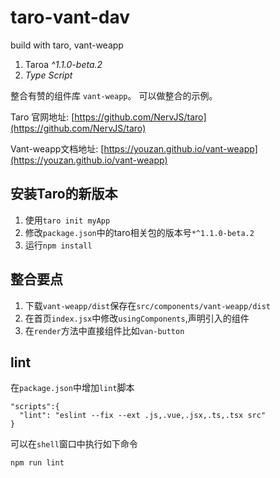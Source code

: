 # taro-vant-dav
build with taro, vant-weapp

1. Taroa *^1.1.0-beta.2*
2. *Type Script*

整合有赞的组件库 `vant-weapp`。
可以做整合的示例。

Taro 官网地址: [https://github.com/NervJS/taro](https://github.com/NervJS/taro)

Vant-weapp文档地址:
[https://youzan.github.io/vant-weapp](https://youzan.github.io/vant-weapp)

## 安装Taro的新版本

1. 使用`taro init myApp`
2. 修改`package.json`中的taro相关包的版本号`*^1.1.0-beta.2`
3. 运行`npm install`


## 整合要点

1. 下载`vant-weapp/dist`保存在`src/components/vant-weapp/dist`
2. 在首页`index.jsx`中修改`usingComponents`,声明引入的组件
3. 在`render`方法中直接组件比如`van-button`

## lint

在`package.json`中增加`lint`脚本
```
"scripts":{
  "lint": "eslint --fix --ext .js,.vue,.jsx,.ts,.tsx src"
}
```

可以在`shell`窗口中执行如下命令
```
npm run lint
```
